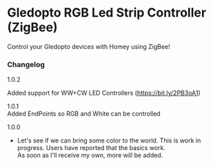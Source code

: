 # Gledopto RGB Led Strip Controller (ZigBee)  
    
Control your Gledopto devices with Homey using ZigBee!   
   
### Changelog   

1.0.2

Added support for WW+CW LED Controllers (https://bit.ly/2PB3oA1)

1.0.1   
Added EndPoints so RGB and White can be controlled
     
1.0.0  
- Let's see if we can bring some color to the world. 
This is work in progress. Users have reported that the basics work.   
As soon as I'll receive my own, more will be added.

